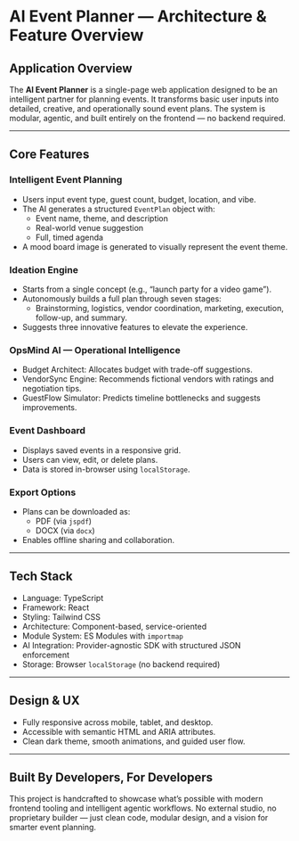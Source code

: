 # AI Event Planner — Architecture & Feature Overview

## Application Overview

The **AI Event Planner** is a single-page web application designed to be an intelligent partner for planning events. It transforms basic user inputs into detailed, creative, and operationally sound event plans. The system is modular, agentic, and built entirely on the frontend — no backend required.

---

## Core Features

### Intelligent Event Planning

- Users input event type, guest count, budget, location, and vibe.
- The AI generates a structured `EventPlan` object with:
  - Event name, theme, and description
  - Real-world venue suggestion
  - Full, timed agenda
- A mood board image is generated to visually represent the event theme.

### Ideation Engine

- Starts from a single concept (e.g., “launch party for a video game”).
- Autonomously builds a full plan through seven stages:
  - Brainstorming, logistics, vendor coordination, marketing, execution, follow-up, and summary.
- Suggests three innovative features to elevate the experience.

### OpsMind AI — Operational Intelligence

- Budget Architect: Allocates budget with trade-off suggestions.
- VendorSync Engine: Recommends fictional vendors with ratings and negotiation tips.
- GuestFlow Simulator: Predicts timeline bottlenecks and suggests improvements.

### Event Dashboard

- Displays saved events in a responsive grid.
- Users can view, edit, or delete plans.
- Data is stored in-browser using `localStorage`.

### Export Options

- Plans can be downloaded as:
  - PDF (via `jspdf`)
  - DOCX (via `docx`)
- Enables offline sharing and collaboration.

---

## Tech Stack

- Language: TypeScript
- Framework: React
- Styling: Tailwind CSS
- Architecture: Component-based, service-oriented
- Module System: ES Modules with `importmap`
- AI Integration: Provider-agnostic SDK with structured JSON enforcement
- Storage: Browser `localStorage` (no backend required)

---

## Design & UX

- Fully responsive across mobile, tablet, and desktop.
- Accessible with semantic HTML and ARIA attributes.
- Clean dark theme, smooth animations, and guided user flow.

---

## Built By Developers, For Developers

This project is handcrafted to showcase what’s possible with modern frontend tooling and intelligent agentic workflows. No external studio, no proprietary builder — just clean code, modular design, and a vision for smarter event planning.
